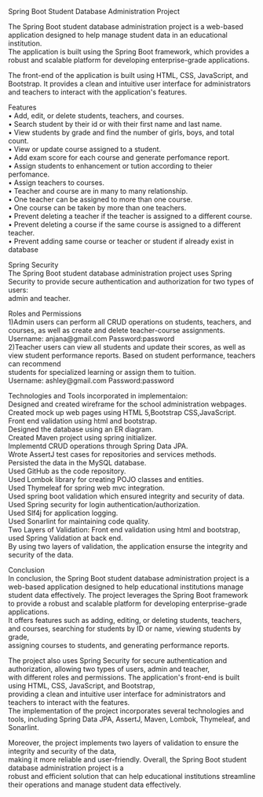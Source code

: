 <p>Spring Boot Student Database Administration Project</p>
<p>The Spring Boot student database administration project is a web-based application designed to help manage student data in an educational institution.<br />The application is built using the Spring Boot framework, which provides a robust and scalable platform for developing enterprise-grade applications.</p>
<p>The front-end of the application is built using HTML, CSS, JavaScript, and Bootstrap. It provides a clean and intuitive user interface for administrators<br />and teachers to interact with the application's features.</p>
<p>Features <br />&bull; Add, edit, or delete students, teachers, and courses.<br />&bull; Search student by their id or with their first name and last name.<br />&bull; View students by grade and find the number of girls, boys, and total count.<br />&bull; View or update course assigned to a student.<br />&bull; Add exam score for each course and generate perfomance report.<br />&bull; Assign students to enhancement or tution according to theier perfomance.<br />&bull; Assign teachers to courses. <br />&bull; Teacher and course are in many to many relationship.<br />&bull; One teacher can be assigned to more than one course.<br />&bull; One course can be taken by more than one teachers.<br />&bull; Prevent deleting a teacher if the teacher is assigned to a different course.<br />&bull; Prevent deleting a course if the same course is assigned to a different teacher.<br />&bull; Prevent adding same course or teacher or student if already exist in database</p>
<p>Spring Security<br />The Spring Boot student database administration project uses Spring Security to provide secure authentication and authorization for two types of users: <br />admin and teacher.</p>
<p>Roles and Permissions<br />1)Admin users can perform all CRUD operations on students, teachers, and courses, as well as create and delete teacher-course assignments. Username: anjana@gmail.com Password:password<br />2)Teacher users can view all students and update their scores, as well as view student performance reports. Based on student performance, teachers can recommend<br />students for specialized learning or assign them to tuition.<br/> Username: ashley@gmail.com Password:password</p>
<p>Technologies and Tools incorporated in implementaion:<br />Designed and created wireframe for the school administration webpages.<br />Created mock up web pages using HTML 5,Bootstrap CSS,JavaScript.<br />Front end validation using html and bootstrap.<br />Designed the database using an ER diagram.<br />Created Maven project using spring initializer.<br />Implementd CRUD operations through Spring Data JPA.<br />Wrote AssertJ test cases for repositories and services methods.<br />Persisted the data in the MySQL database.<br />Used GitHub as the code repository.<br />Used Lombok library for creating POJO classes and entities.<br />Used Thymeleaf for spring web mvc integration.<br />Used spring boot validation which ensured integrity and security of data.<br />Used Spring security for login authentication/authorization.<br />Used Slf4j for application logging.<br />Used Sonarlint for maintaining code quality.<br />Two Layers of Validation: Front end validation using html and bootstrap, used Spring Validation at back end.<br />By using two layers of validation, the application ensurse the integrity and security of the data.</p>
<p>Conclusion<br />In conclusion, the Spring Boot student database administration project is a web-based application designed to help educational institutions manage <br />student data effectively. The project leverages the Spring Boot framework to provide a robust and scalable platform for developing enterprise-grade applications. <br />It offers features such as adding, editing, or deleting students, teachers, and courses, searching for students by ID or name, viewing students by grade,<br />assigning courses to students, and generating performance reports.</p>
<p>The project also uses Spring Security for secure authentication and authorization, allowing two types of users, admin and teacher, <br />with different roles and permissions. The application's front-end is built using HTML, CSS, JavaScript, and Bootstrap, <br />providing a clean and intuitive user interface for administrators and teachers to interact with the features. <br />The implementation of the project incorporates several technologies and tools, including Spring Data JPA, AssertJ, Maven, Lombok, Thymeleaf, and Sonarlint.</p>
<p>Moreover, the project implements two layers of validation to ensure the integrity and security of the data,<br />making it more reliable and user-friendly. Overall, the Spring Boot student database administration project is a <br />robust and efficient solution that can help educational institutions streamline their operations and manage student data effectively.</p>
<p>&nbsp;</p>
<p>&nbsp;</p>
<p>&nbsp;</p>
